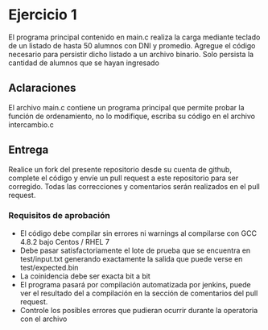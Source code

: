 # Ejercicio 1

El programa principal contenido en main.c realiza la carga mediante teclado de un listado de hasta 50 alumnos con DNI y promedio.
Agregue el código necesario para persistir dicho listado a un archivo binario.
Solo persista la cantidad de alumnos que se hayan ingresado

## Aclaraciones
El archivo main.c contiene un programa principal que permite probar la función de ordenamiento, no lo modifique, escriba su código en el archivo intercambio.c

## Entrega
Realice un fork del presente repositorio desde su cuenta de github, complete el código y envíe un pull request a este repositorio para ser corregido.
Todas las correcciones y comentarios serán realizados en el pull request.

### Requisitos de aprobación
* El código debe compilar sin errores ni warnings al compilarse con GCC 4.8.2 bajo Centos / RHEL 7
* Debe pasar satisfactoriamente el lote de prueba que se encuentra en test/input.txt generando exactamente la salida que puede verse en test/expected.bin
* La coinidencia debe ser exacta bit a bit
* El programa pasará por compilación automatizada por jenkins, puede ver el resultado del a compilación en la sección de comentarios del pull request.
* Controle los posibles errores que pudieran ocurrir durante la operatoria con el archivo
